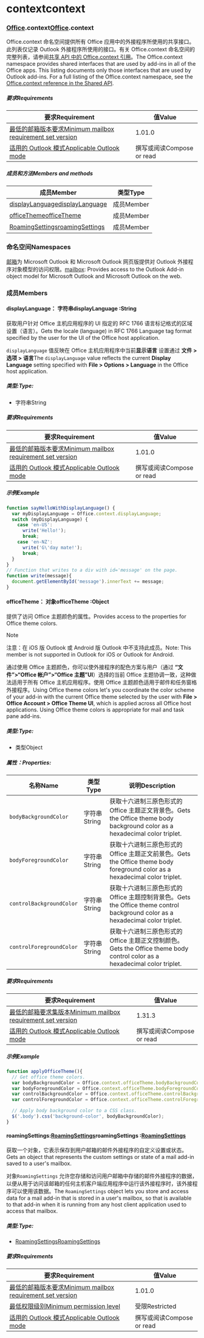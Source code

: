 
# <a name="context"></a><span data-ttu-id="ad941-101">context</span><span class="sxs-lookup"><span data-stu-id="ad941-101">context</span></span>

### <a name="officeofficemdcontext"></a><span data-ttu-id="ad941-102">[Office](Office.md).context</span><span class="sxs-lookup"><span data-stu-id="ad941-102">[Office](Office.md).context</span></span>

<span data-ttu-id="ad941-p101">Office.context 命名空间提供所有 Office 应用中的外接程序所使用的共享接口。此列表仅记录 Outlook 外接程序所使用的接口。有关 Office.context 命名空间的完整列表，请参阅[共享 API 中的 Office.context 引用](/javascript/api/office/office.context)。</span><span class="sxs-lookup"><span data-stu-id="ad941-p101">The Office.context namespace provides shared interfaces that are used by add-ins in all of the Office apps. This listing documents only those interfaces that are used by Outlook add-ins. For a full listing of the Office.context namespace, see the [Office.context reference in the Shared API](/javascript/api/office/office.context).</span></span>

##### <a name="requirements"></a><span data-ttu-id="ad941-105">要求</span><span class="sxs-lookup"><span data-stu-id="ad941-105">Requirements</span></span>

|<span data-ttu-id="ad941-106">要求</span><span class="sxs-lookup"><span data-stu-id="ad941-106">Requirement</span></span>| <span data-ttu-id="ad941-107">值</span><span class="sxs-lookup"><span data-stu-id="ad941-107">Value</span></span>|
|---|---|
|[<span data-ttu-id="ad941-108">最低的邮箱版本要求</span><span class="sxs-lookup"><span data-stu-id="ad941-108">Minimum mailbox requirement set version</span></span>](/javascript/office/requirement-sets/outlook-api-requirement-sets)| <span data-ttu-id="ad941-109">1.0</span><span class="sxs-lookup"><span data-stu-id="ad941-109">1.0</span></span>|
|[<span data-ttu-id="ad941-110">适用的 Outlook 模式</span><span class="sxs-lookup"><span data-stu-id="ad941-110">Applicable Outlook mode</span></span>](https://docs.microsoft.com/outlook/add-ins/#extension-points)| <span data-ttu-id="ad941-111">撰写或阅读</span><span class="sxs-lookup"><span data-stu-id="ad941-111">Compose or read</span></span>|

##### <a name="members-and-methods"></a><span data-ttu-id="ad941-112">成员和方法</span><span class="sxs-lookup"><span data-stu-id="ad941-112">Members and methods</span></span>

| <span data-ttu-id="ad941-113">成员</span><span class="sxs-lookup"><span data-stu-id="ad941-113">Member</span></span> | <span data-ttu-id="ad941-114">类型</span><span class="sxs-lookup"><span data-stu-id="ad941-114">Type</span></span> |
|--------|------|
| [<span data-ttu-id="ad941-115">displayLanguage</span><span class="sxs-lookup"><span data-stu-id="ad941-115">displayLanguage</span></span>](#displaylanguage-string) | <span data-ttu-id="ad941-116">成员</span><span class="sxs-lookup"><span data-stu-id="ad941-116">Member</span></span> |
| [<span data-ttu-id="ad941-117">officeTheme</span><span class="sxs-lookup"><span data-stu-id="ad941-117">officeTheme</span></span>](#officetheme-object) | <span data-ttu-id="ad941-118">成员</span><span class="sxs-lookup"><span data-stu-id="ad941-118">Member</span></span> |
| [<span data-ttu-id="ad941-119">RoamingSettings</span><span class="sxs-lookup"><span data-stu-id="ad941-119">roamingSettings</span></span>](#roamingsettings-roamingsettingsjavascriptapioutlookofficeroamingsettings) | <span data-ttu-id="ad941-120">成员</span><span class="sxs-lookup"><span data-stu-id="ad941-120">Member</span></span> |

### <a name="namespaces"></a><span data-ttu-id="ad941-121">命名空间</span><span class="sxs-lookup"><span data-stu-id="ad941-121">Namespaces</span></span>

<span data-ttu-id="ad941-122">[邮箱](office.context.mailbox.md)为 Microsoft Outlook 和 Microsoft Outlook 网页版提供对 Outlook 外接程序对象模型的访问权限。</span><span class="sxs-lookup"><span data-stu-id="ad941-122">[mailbox](office.context.mailbox.md): Provides access to the Outlook Add-in object model for Microsoft Outlook and Microsoft Outlook on the web.</span></span>

### <a name="members"></a><span data-ttu-id="ad941-123">成员</span><span class="sxs-lookup"><span data-stu-id="ad941-123">Members</span></span>

####  <a name="displaylanguage-string"></a><span data-ttu-id="ad941-124">displayLanguage： 字符串</span><span class="sxs-lookup"><span data-stu-id="ad941-124">displayLanguage :String</span></span>

<span data-ttu-id="ad941-125">获取用户针对 Office 主机应用程序的 UI 指定的 RFC 1766 语言标记格式的区域设置（语言）。</span><span class="sxs-lookup"><span data-stu-id="ad941-125">Gets the locale (language) in RFC 1766 Language tag format specified by the user for the UI of the Office host application.</span></span>

<span data-ttu-id="ad941-126">`displayLanguage` 值反映在 Office 主机应用程序中当前**显示语言**  设置通过 **文件 > 选项 > 语言**</span><span class="sxs-lookup"><span data-stu-id="ad941-126">The `displayLanguage` value reflects the current **Display Language** setting specified with **File > Options > Language** in the Office host application.</span></span>

##### <a name="type"></a><span data-ttu-id="ad941-127">类型:</span><span class="sxs-lookup"><span data-stu-id="ad941-127">Type:</span></span>

*   <span data-ttu-id="ad941-128">字符串</span><span class="sxs-lookup"><span data-stu-id="ad941-128">String</span></span>

##### <a name="requirements"></a><span data-ttu-id="ad941-129">要求</span><span class="sxs-lookup"><span data-stu-id="ad941-129">Requirements</span></span>

|<span data-ttu-id="ad941-130">要求</span><span class="sxs-lookup"><span data-stu-id="ad941-130">Requirement</span></span>| <span data-ttu-id="ad941-131">值</span><span class="sxs-lookup"><span data-stu-id="ad941-131">Value</span></span>|
|---|---|
|[<span data-ttu-id="ad941-132">最低的邮箱版本要求</span><span class="sxs-lookup"><span data-stu-id="ad941-132">Minimum mailbox requirement set version</span></span>](/javascript/office/requirement-sets/outlook-api-requirement-sets)| <span data-ttu-id="ad941-133">1.0</span><span class="sxs-lookup"><span data-stu-id="ad941-133">1.0</span></span>|
|[<span data-ttu-id="ad941-134">适用的 Outlook 模式</span><span class="sxs-lookup"><span data-stu-id="ad941-134">Applicable Outlook mode</span></span>](https://docs.microsoft.com/outlook/add-ins/#extension-points)| <span data-ttu-id="ad941-135">撰写或阅读</span><span class="sxs-lookup"><span data-stu-id="ad941-135">Compose or read</span></span>|

##### <a name="example"></a><span data-ttu-id="ad941-136">示例</span><span class="sxs-lookup"><span data-stu-id="ad941-136">Example</span></span>

```js
function sayHelloWithDisplayLanguage() {
  var myDisplayLanguage = Office.context.displayLanguage;
  switch (myDisplayLanguage) {
    case 'en-US':
      write('Hello!');
      break;
    case 'en-NZ':
      write('G\'day mate!');
      break;
  }
}
// Function that writes to a div with id='message' on the page.
function write(message){
  document.getElementById('message').innerText += message;
}
```

####  <a name="officetheme-object"></a><span data-ttu-id="ad941-137">officeTheme： 对象</span><span class="sxs-lookup"><span data-stu-id="ad941-137">officeTheme :Object</span></span>

<span data-ttu-id="ad941-138">提供了访问 Office 主题颜色的属性。</span><span class="sxs-lookup"><span data-stu-id="ad941-138">Provides access to the properties for Office theme colors.</span></span>

> [!NOTE]
> <span data-ttu-id="ad941-139">注意：在 iOS 版 Outlook 或  Android 版 Outlook 中不支持此成员。</span><span class="sxs-lookup"><span data-stu-id="ad941-139">Note: This member is not supported in Outlook for iOS or Outlook for Android.</span></span>

<span data-ttu-id="ad941-p102">通过使用 Office 主题颜色，你可以使外接程序的配色方案与用户（通过 **“文件”>“Office 帐户”>“Office 主题”UI**）选择的当前 Office 主题协调一致，这种做法适用于所有 Office 主机应用程序。使用 Office 主题颜色适用于邮件和任务窗格外接程序。</span><span class="sxs-lookup"><span data-stu-id="ad941-p102">Using Office theme colors let's you coordinate the color scheme of your add-in with the current Office theme selected by the user with **File > Office Account > Office Theme UI**, which is applied across all Office host applications. Using Office theme colors is appropriate for mail and task pane add-ins.</span></span>

##### <a name="type"></a><span data-ttu-id="ad941-142">类型:</span><span class="sxs-lookup"><span data-stu-id="ad941-142">Type:</span></span>

*   <span data-ttu-id="ad941-143">类型</span><span class="sxs-lookup"><span data-stu-id="ad941-143">Object</span></span>

##### <a name="properties"></a><span data-ttu-id="ad941-144">属性：</span><span class="sxs-lookup"><span data-stu-id="ad941-144">Properties:</span></span>

|<span data-ttu-id="ad941-145">名称</span><span class="sxs-lookup"><span data-stu-id="ad941-145">Name</span></span>| <span data-ttu-id="ad941-146">类型</span><span class="sxs-lookup"><span data-stu-id="ad941-146">Type</span></span>| <span data-ttu-id="ad941-147">说明</span><span class="sxs-lookup"><span data-stu-id="ad941-147">Description</span></span>|
|---|---|---|
|`bodyBackgroundColor`| <span data-ttu-id="ad941-148">字符串</span><span class="sxs-lookup"><span data-stu-id="ad941-148">String</span></span>|<span data-ttu-id="ad941-149">获取十六进制三原色形式的 Office 主题正文背景色。</span><span class="sxs-lookup"><span data-stu-id="ad941-149">Gets the Office theme body background color as a hexadecimal color triplet.</span></span>|
|`bodyForegroundColor`| <span data-ttu-id="ad941-150">字符串</span><span class="sxs-lookup"><span data-stu-id="ad941-150">String</span></span>|<span data-ttu-id="ad941-151">获取十六进制三原色形式的 Office 主题正文前景色。</span><span class="sxs-lookup"><span data-stu-id="ad941-151">Gets the Office theme body foreground color as a hexadecimal color triplet.</span></span>|
|`controlBackgroundColor`| <span data-ttu-id="ad941-152">字符串</span><span class="sxs-lookup"><span data-stu-id="ad941-152">String</span></span>|<span data-ttu-id="ad941-153">获取十六进制三原色形式的 Office 主题控制背景色。</span><span class="sxs-lookup"><span data-stu-id="ad941-153">Gets the Office theme control background color as a hexadecimal color triplet.</span></span>|
|`controlForegroundColor`| <span data-ttu-id="ad941-154">字符串</span><span class="sxs-lookup"><span data-stu-id="ad941-154">String</span></span>|<span data-ttu-id="ad941-155">获取十六进制三原色形式的 Office 主题正文控制颜色。</span><span class="sxs-lookup"><span data-stu-id="ad941-155">Gets the Office theme body control color as a hexadecimal color triplet.</span></span>|

##### <a name="requirements"></a><span data-ttu-id="ad941-156">要求</span><span class="sxs-lookup"><span data-stu-id="ad941-156">Requirements</span></span>

|<span data-ttu-id="ad941-157">要求</span><span class="sxs-lookup"><span data-stu-id="ad941-157">Requirement</span></span>| <span data-ttu-id="ad941-158">值</span><span class="sxs-lookup"><span data-stu-id="ad941-158">Value</span></span>|
|---|---|
|[<span data-ttu-id="ad941-159">最低的邮箱要求集版本</span><span class="sxs-lookup"><span data-stu-id="ad941-159">Minimum mailbox requirement set version</span></span>](/javascript/office/requirement-sets/outlook-api-requirement-sets)| <span data-ttu-id="ad941-160">1.3</span><span class="sxs-lookup"><span data-stu-id="ad941-160">1.3</span></span>|
|[<span data-ttu-id="ad941-161">适用的 Outlook 模式</span><span class="sxs-lookup"><span data-stu-id="ad941-161">Applicable Outlook mode</span></span>](https://docs.microsoft.com/outlook/add-ins/#extension-points)| <span data-ttu-id="ad941-162">撰写或阅读</span><span class="sxs-lookup"><span data-stu-id="ad941-162">Compose or read</span></span>|

##### <a name="example"></a><span data-ttu-id="ad941-163">示例</span><span class="sxs-lookup"><span data-stu-id="ad941-163">Example</span></span>

```js
function applyOfficeTheme(){
  // Get office theme colors.
  var bodyBackgroundColor = Office.context.officeTheme.bodyBackgroundColor;
  var bodyForegroundColor = Office.context.officeTheme.bodyForegroundColor;
  var controlBackgroundColor = Office.context.officeTheme.controlBackgroundColor
  var controlForegroundColor = Office.context.officeTheme.controlForegroundColor;

  // Apply body background color to a CSS class.
  $('.body').css('background-color', bodyBackgroundColor);
}
```

####  <a name="roamingsettings-roamingsettingsjavascriptapioutlookofficeroamingsettings"></a><span data-ttu-id="ad941-164">roamingSettings:[RoamingSettings](/javascript/api/outlook/office.RoamingSettings)</span><span class="sxs-lookup"><span data-stu-id="ad941-164">roamingSettings :[RoamingSettings](/javascript/api/outlook/office.RoamingSettings)</span></span>

<span data-ttu-id="ad941-165">获取一个对象，它表示保存到用户邮箱的邮件外接程序的自定义设置或状态。</span><span class="sxs-lookup"><span data-stu-id="ad941-165">Gets an object that represents the custom settings or state of a mail add-in saved to a user's mailbox.</span></span>

<span data-ttu-id="ad941-166">对象`RoamingSettings` 允许您存储和访问用户邮箱中存储的邮件外接程序的数据，以便从用于访问该邮箱的任何主机客户端应用程序中运行该外接程序时，该外接程序可以使用该数据。</span><span class="sxs-lookup"><span data-stu-id="ad941-166">The `RoamingSettings` object lets you store and access data for a mail add-in that is stored in a user's mailbox, so that is available to that add-in when it is running from any host client application used to access that mailbox.</span></span>

##### <a name="type"></a><span data-ttu-id="ad941-167">类型:</span><span class="sxs-lookup"><span data-stu-id="ad941-167">Type:</span></span>

*   [<span data-ttu-id="ad941-168">RoamingSettings</span><span class="sxs-lookup"><span data-stu-id="ad941-168">RoamingSettings</span></span>](/javascript/api/outlook/office.RoamingSettings)

##### <a name="requirements"></a><span data-ttu-id="ad941-169">要求</span><span class="sxs-lookup"><span data-stu-id="ad941-169">Requirements</span></span>

|<span data-ttu-id="ad941-170">要求</span><span class="sxs-lookup"><span data-stu-id="ad941-170">Requirement</span></span>| <span data-ttu-id="ad941-171">值</span><span class="sxs-lookup"><span data-stu-id="ad941-171">Value</span></span>|
|---|---|
|[<span data-ttu-id="ad941-172">最低的邮箱版本要求</span><span class="sxs-lookup"><span data-stu-id="ad941-172">Minimum mailbox requirement set version</span></span>](/javascript/office/requirement-sets/outlook-api-requirement-sets)| <span data-ttu-id="ad941-173">1.0</span><span class="sxs-lookup"><span data-stu-id="ad941-173">1.0</span></span>|
|[<span data-ttu-id="ad941-174">最低权限级别</span><span class="sxs-lookup"><span data-stu-id="ad941-174">Minimum permission level</span></span>](https://docs.microsoft.com/outlook/add-ins/understanding-outlook-add-in-permissions)| <span data-ttu-id="ad941-175">受限</span><span class="sxs-lookup"><span data-stu-id="ad941-175">Restricted</span></span>|
|[<span data-ttu-id="ad941-176">适用的 Outlook 模式</span><span class="sxs-lookup"><span data-stu-id="ad941-176">Applicable Outlook mode</span></span>](https://docs.microsoft.com/outlook/add-ins/#extension-points)| <span data-ttu-id="ad941-177">撰写或阅读</span><span class="sxs-lookup"><span data-stu-id="ad941-177">Compose or read</span></span>|